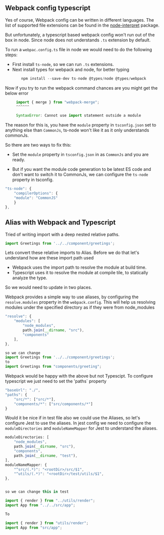 ## Webpack config typescript

Yes of course, Webpack config can be written in different languages. The list of supported file extensions can be found in the [node-interpret](https://github.com/gulpjs/interpret) package.

But unfortunately, a typescript based webpack config won't run out of the box in node. Since node does not understands `.ts` extension by default.

To run a `webpac.config.ts` file in node we would need to do the following steps:
- First install `ts-node`, so we can run `.ts` extensions.
- Next install types for webpack and node, for better typing
    ```js
        npm install --save-dev ts-node @types/node @types/webpack
    ```
Now if you try to run the webpack command chances are you might get the below error

   ```js
        import { merge } from "webpack-merge";
        ^^^^^^

        SyntaxError: Cannot use import statement outside a module
   ```
The reason for this is, you have the `module` property in `tsconfig.json` set to anything else than `CommonJs`, ts-node won't like it as it only understands commonJs.

So there are two ways to fix this:
- Set the `module` property in `tsconfig.json` in as `CommonJs` and you are ready.

- But if you want the module code generation to be latest ES code and don't want to switch it to CommonJs, we can configure the `ts-node` property in tsconfig.
```js
"ts-node": {
    "compilerOptions": {
    "module": "CommonJS"
    }
},
```


## Alias with Webpack and Typescript

Tried of writing import with a deep nested relative paths.
```js
import Greetings from '../../component/greetings';
```

Lets convert these relative imports to Alias. Before we do that let's understand how are these import path used
- Webpack uses the import path to resolve the module at build time.
- Typescript uses it to resolve the module at compile tile, to statically analyze the type.

So we would need to update in two places.

Webpack provides a simple way to use aliases, by configuring the `resolve.modules` property in the `webpack.config`. This will help us resolving modules under the specified directory as if they were from node_modules

```js
"resolve": {
    "modules": [
        "node_modules", 
        path.join(__dirname, "src"), 
        "components"
    ], 
},

so we can change 
import Greetings from '../../component/greetings';
to
import Greetings from "components/greeting";
```

Webpack would be happy with the above but not Typescipt. To configure typescript we just need to set the 'paths` property
```js
"baseUrl": "./",
"paths": {
    "src/*": ["src/*"],
    "components/*": ["src/components/*"]
}
```

Would it be nice if in test file also we could use the Aliases, so let's configure Jest to use the aliases.
In jest config we need to configure the `moduleDirectories` and `moduleNameMapper` for Jest to understand the aliases.
```js
moduleDirectories: [
    "node_modules",
    path.join(__dirname, "src"),
    "components",
    path.join(__dirname, "test"),
],
moduleNameMapper: {
    "^src/(.*)": "<rootDir>/src/$1",
    "^utils/(.*)": "<rootDir>/test/utils/$1",
},


so we can change this in test

import { render } from "../utils/render";
import App from "../../src/app";

To

import { render } from "utils/render";
import App from "src/app";
```